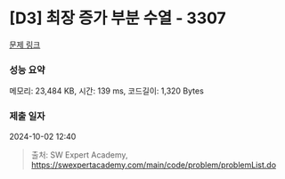 # [D3] 최장 증가 부분 수열 - 3307 

[문제 링크](https://swexpertacademy.com/main/code/problem/problemDetail.do?contestProbId=AWBOKg-a6l0DFAWr) 

### 성능 요약

메모리: 23,484 KB, 시간: 139 ms, 코드길이: 1,320 Bytes

### 제출 일자

2024-10-02 12:40



> 출처: SW Expert Academy, https://swexpertacademy.com/main/code/problem/problemList.do
